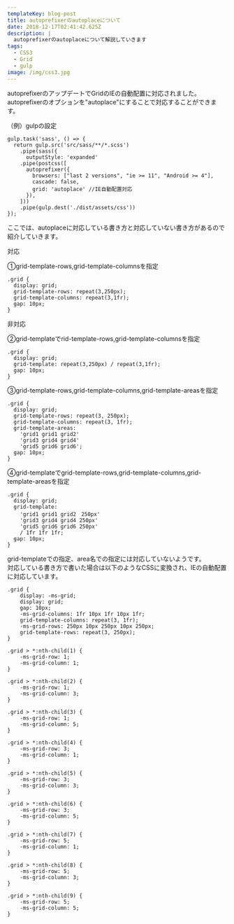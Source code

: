 ```yaml
---
templateKey: blog-post
title: autoprefixerのautoplaceについて
date: 2018-12-17T02:41:42.625Z
description: |
  autoprefixerのautoplaceについて解説していきます
tags:
  - CSS3
  - Grid
  - gulp
image: /img/css3.jpg
---
```

autoprefixerのアップデートでGridのIEの自動配置に対応されました。
autoprefixerのオプションを"autoplace"にすることで対応することができます。

（例）gulpの設定
```:javascript
gulp.task('sass', () => {
  return gulp.src('src/sass/**/*.scss')
    .pipe(sass({
      outputStyle: 'expanded'
    .pipe(postcss([
      autoprefixer({
        browsers: ["last 2 versions", "ie >= 11", "Android >= 4"],
        cascade: false,
        grid: 'autoplace' //IE自動配置対応
      }),
    ]))
    .pipe(gulp.dest('./dist/assets/css'))
});
```


ここでは、autoplaceに対応している書き方と対応していない書き方があるので紹介していきます。

対応

①grid-template-rows,grid-template-columnsを指定
```
.grid {
  display: grid;
  grid-template-rows: repeat(3,250px);
  grid-template-columns: repeat(3,1fr);
  gap: 10px;
}
```

非対応

②grid-templateでrid-template-rows,grid-template-columnsを指定
```
.grid {
  display: grid;
  grid-template: repeat(3,250px) / repeat(3,1fr);
  gap: 10px;
}
```

③grid-template-rows,grid-template-columns,grid-template-areasを指定
```
.grid {
  display: grid;
  grid-template-rows: repeat(3, 250px);
  grid-template-columns: repeat(3, 1fr);
  grid-template-areas:
    'grid1 grid1 grid2'
    'grid3 grid4 grid4'
    'grid5 grid6 grid6';
  gap: 10px;
}
```

④grid-templateでgrid-template-rows,grid-template-columns,grid-template-areasを指定
```
.grid {
  display: grid;
  grid-template:
    'grid1 grid1 grid2　250px'
    'grid3 grid4 grid4 250px'
    'grid5 grid6 grid6 250px'
    / 1fr 1fr 1fr;
  gap: 10px;
}

```

grid-templateでの指定、area名での指定には対応していないようです。  
対応している書き方で書いた場合は以下のようなCSSに変換され、IEの自動配置に対応しています。
```:css
.grid {
	display: -ms-grid;
	display: grid;
	gap: 10px;
	-ms-grid-columns: 1fr 10px 1fr 10px 1fr;
	grid-template-columns: repeat(3, 1fr);
	-ms-grid-rows: 250px 10px 250px 10px 250px;
	grid-template-rows: repeat(3, 250px);
}

.grid > *:nth-child(1) {
	-ms-grid-row: 1;
	-ms-grid-column: 1;
}

.grid > *:nth-child(2) {
	-ms-grid-row: 1;
	-ms-grid-column: 3;
}

.grid > *:nth-child(3) {
	-ms-grid-row: 1;
	-ms-grid-column: 5;
}

.grid > *:nth-child(4) {
	-ms-grid-row: 3;
	-ms-grid-column: 1;
}

.grid > *:nth-child(5) {
	-ms-grid-row: 3;
	-ms-grid-column: 3;
}

.grid > *:nth-child(6) {
	-ms-grid-row: 3;
	-ms-grid-column: 5;
}

.grid > *:nth-child(7) {
	-ms-grid-row: 5;
	-ms-grid-column: 1;
}

.grid > *:nth-child(8) {
	-ms-grid-row: 5;
	-ms-grid-column: 3;
}

.grid > *:nth-child(9) {
	-ms-grid-row: 5;
	-ms-grid-column: 5;
}
```
